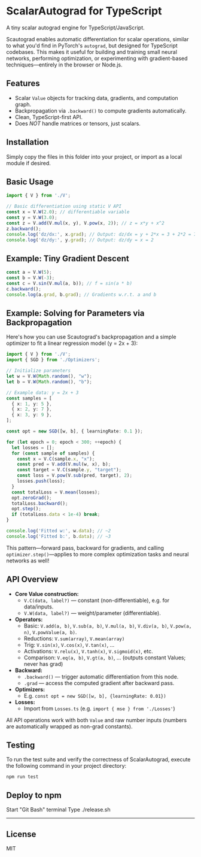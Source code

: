 # ScalarAutograd for TypeScript

A tiny scalar autograd engine for TypeScript/JavaScript.

Scautograd enables automatic differentiation for scalar operations, similar to what you'd find in PyTorch's `autograd`, but designed for TypeScript codebases. This makes it useful for building and training small neural networks, performing optimization, or experimenting with gradient-based techniques—entirely in the browser or Node.js.

## Features
- Scalar `Value` objects for tracking data, gradients, and computation graph.
- Backpropagation via `.backward()` to compute gradients automatically.
- Clean, TypeScript-first API.
- Does *NOT* handle matrices or tensors, just scalars.

## Installation

Simply copy the files in this folder into your project, or import as a local module if desired.

## Basic Usage

```typescript
import { V } from './V';

// Basic differentiation using static V API
const x = V.W(2.0); // differentiable variable
const y = V.W(3.0);
const z = V.add(V.mul(x, y), V.pow(x, 2)); // z = x*y + x^2
z.backward();
console.log('dz/dx:', x.grad); // Output: dz/dx = y + 2*x = 3 + 2*2 = 7
console.log('dz/dy:', y.grad); // Output: dz/dy = x = 2
```

## Example: Tiny Gradient Descent

```typescript
const a = V.W(5);
const b = V.W(-3);
const c = V.sin(V.mul(a, b)); // f = sin(a * b)
c.backward();
console.log(a.grad, b.grad); // Gradients w.r.t. a and b
```

## Example: Solving for Parameters via Backpropagation

Here's how you can use Scautograd's backpropagation and a simple optimizer to fit a linear regression model (y = 2x + 3):

```typescript
import { V } from './V';
import { SGD } from './Optimizers';

// Initialize parameters
let w = V.W(Math.random(), "w");
let b = V.W(Math.random(), "b");

// Example data: y = 2x + 3
const samples = [
  { x: 1, y: 5 },
  { x: 2, y: 7 },
  { x: 3, y: 9 },
];

const opt = new SGD([w, b], { learningRate: 0.1 });

for (let epoch = 0; epoch < 300; ++epoch) {
  let losses = [];
  for (const sample of samples) {
    const x = V.C(sample.x, "x");
    const pred = V.add(V.mul(w, x), b);
    const target = V.C(sample.y, "target");
    const loss = V.pow(V.sub(pred, target), 2);
    losses.push(loss);
  }
  const totalLoss = V.mean(losses);
  opt.zeroGrad();
  totalLoss.backward();
  opt.step();
  if (totalLoss.data < 1e-4) break;
}

console.log('Fitted w:', w.data); // ~2
console.log('Fitted b:', b.data); // ~3
```

This pattern—forward pass, backward for gradients, and calling `optimizer.step()`—applies to more complex optimization tasks and neural networks as well!

## API Overview
- **Core Value construction:**
    - `V.C(data, label?)` — constant (non-differentiable), e.g. for data/inputs.
    - `V.W(data, label?)` — weight/parameter (differentiable).
- **Operators:**
    - Basic: `V.add(a, b)`, `V.sub(a, b)`, `V.mul(a, b)`, `V.div(a, b)`, `V.pow(a, n)`, `V.powValue(a, b)`.
    - Reductions: `V.sum(array)`, `V.mean(array)`
    - Trig: `V.sin(x)`, `V.cos(x)`, `V.tan(x)`, ...
    - Activations: `V.relu(x)`, `V.tanh(x)`, `V.sigmoid(x)`, etc.
    - Comparison: `V.eq(a, b)`, `V.gt(a, b)`, ... (outputs constant Values; never has grad)
- **Backward:**
    - `.backward()` — trigger automatic differentiation from this node.
    - `.grad` — access the computed gradient after backward pass.
- **Optimizers:**
    - E.g. `const opt = new SGD([w, b], {learningRate: 0.01})`
- **Losses:**
    - Import from `Losses.ts` (e.g. `import { mse } from './Losses'`)

All API operations work with both `Value` and raw number inputs (numbers are automatically wrapped as non-grad constants).


## Testing

To run the test suite and verify the correctness of ScalarAutograd, execute the following command in your project directory:

```shell
npm run test
```

## Deploy to npm

Start "Git Bash" terminal
Type ./release.sh

---

## License
MIT

